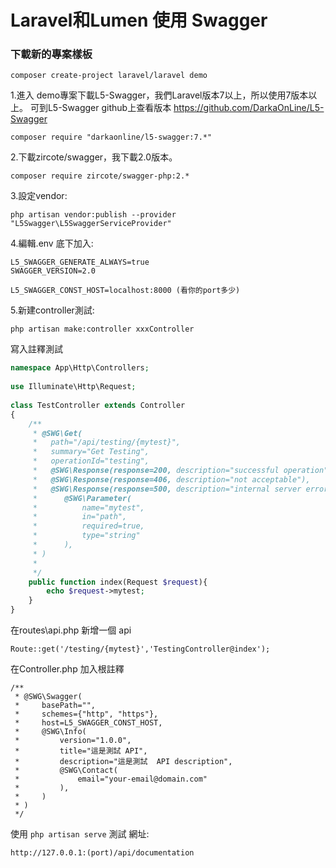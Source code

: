 # Laravel和Lumen 使用 Swagger

### 下載新的專案樣板

    composer create-project laravel/laravel demo
    
1.進入 demo專案下載L5-Swagger，我們Laravel版本7以上，所以使用7版本以上。
可到L5-Swagger github上查看版本  https://github.com/DarkaOnLine/L5-Swagger

    composer require "darkaonline/l5-swagger:7.*"
    
    
2.下載zircote/swagger，我下載2.0版本。

    composer require zircote/swagger-php:2.*
    
3.設定vendor:

    php artisan vendor:publish --provider "L5Swagger\L5SwaggerServiceProvider"
    
4.編輯.env 底下加入:

    L5_SWAGGER_GENERATE_ALWAYS=true
    SWAGGER_VERSION=2.0
    
    L5_SWAGGER_CONST_HOST=localhost:8000 (看你的port多少)
    
    
5.新建controller測試:

    php artisan make:controller xxxController
    
寫入註釋測試
```php
namespace App\Http\Controllers;
 
use Illuminate\Http\Request;
 
class TestController extends Controller
{
    /**
     * @SWG\Get(
     *   path="/api/testing/{mytest}",
     *   summary="Get Testing",
     *   operationId="testing",
     *   @SWG\Response(response=200, description="successful operation"),
     *   @SWG\Response(response=406, description="not acceptable"),
     *   @SWG\Response(response=500, description="internal server error"),
	 *		@SWG\Parameter(
     *          name="mytest",
     *          in="path",
     *          required=true, 
     *          type="string" 
     *      ),
     * )
     *
     */
	public function index(Request $request){
		echo $request->mytest;
	}
}
```

在routes\api.php 新增一個 api

	Route::get('/testing/{mytest}','TestingController@index');
	
在Controller.php 加入根註釋

	/**
	 * @SWG\Swagger(
	 *     basePath="",
	 *     schemes={"http", "https"},
	 *     host=L5_SWAGGER_CONST_HOST,
	 *     @SWG\Info(
	 *         version="1.0.0",
	 *         title="這是測試 API",
	 *         description="這是測試  API description",
	 *         @SWG\Contact(
	 *             email="your-email@domain.com"
	 *         ),
	 *     )
	 * )
	 */
	 

使用 `php artisan serve` 測試
網址:

	http://127.0.0.1:(port)/api/documentation
